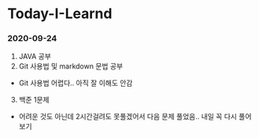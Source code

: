 # Today-I-Learnd


### 2020-09-24

1. JAVA 공부
2. Git 사용법 및 markdown 문법 공부
 - Git 사용법 어렵다.. 아직 잘 이해도 안감
3. 백준 1문제 
 - 어려운 것도 아닌데 2시간걸려도 못풀겠어서 다음 문제 풀었음.. 내일 꼭 다시 풀어보기
